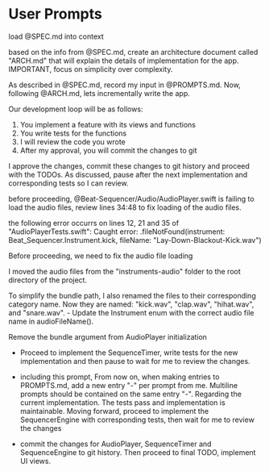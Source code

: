 # User Prompts

load @SPEC.md into context

based on the info from @SPEC.md, create an architecture document called "ARCH.md" that will explain the details of implementation for the app. IMPORTANT, focus on simplicity over complexity.

As described in @SPEC.md, record my input in @PROMPTS.md. Now, following @ARCH.md, lets incrementally write the app.

Our development loop will be as follows:
1. You implement a feature with its views and functions
2. You write tests for the functions
3. I will review the code you wrote
4. After my approval, you will commit the changes to git

I approve the changes, commit these changes to git history and proceed with the TODOs. As discussed, pause after the next implementation and corresponding tests so I can review.

before proceeding, @Beat-Sequencer/Audio/AudioPlayer.swift is failing to load the audio files, review lines 34:48 to fix loading of the audio files.

the following error occurrs on lines 12, 21 and 35 of "AudioPlayerTests.swift": Caught error: .fileNotFound(instrument: Beat_Sequencer.Instrument.kick, fileName: "Lay-Down-Blackout-Kick.wav")

Before proceeding, we need to fix the audio file loading

I moved the audio files from the "instruments-audio" folder to the root directory of the project.

To simplify the bundle path, I also renamed the files to their corresponding category name. Now they are named:
"kick.wav", "clap.wav", "hihat.wav", and "snare.wav".
    - Update the Instrument enum with the correct audio file name in audioFileName().

Remove the bundle argument from AudioPlayer initialization

- Proceed to implement the SequenceTimer, write tests for the new implementation and then pause to wait for me to review the changes.

- including this prompt, From now on, when making entries to PROMPTS.md, add a new entry "-" per prompt from me. Multiline prompts should be contained on the same entry "-". Regarding the current implementation. The tests pass and implementation is maintainable. Moving forward, proceed to implement the SequencerEngine with corresponding tests, then wait for me to review the changes

- commit the changes for AudioPlayer, SequenceTimer and SequenceEngine to git history. Then proceed to final TODO, implement UI views.
